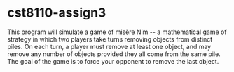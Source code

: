 # cst8110-assign3

This program will simulate a game of misère Nim -- a mathematical game of strategy in which two players take turns removing objects from distinct piles. On each turn, a player must remove at least one object, and may remove any number of objects provided they all come from the same pile. The goal of the game is to force your opponent to remove the last object.
